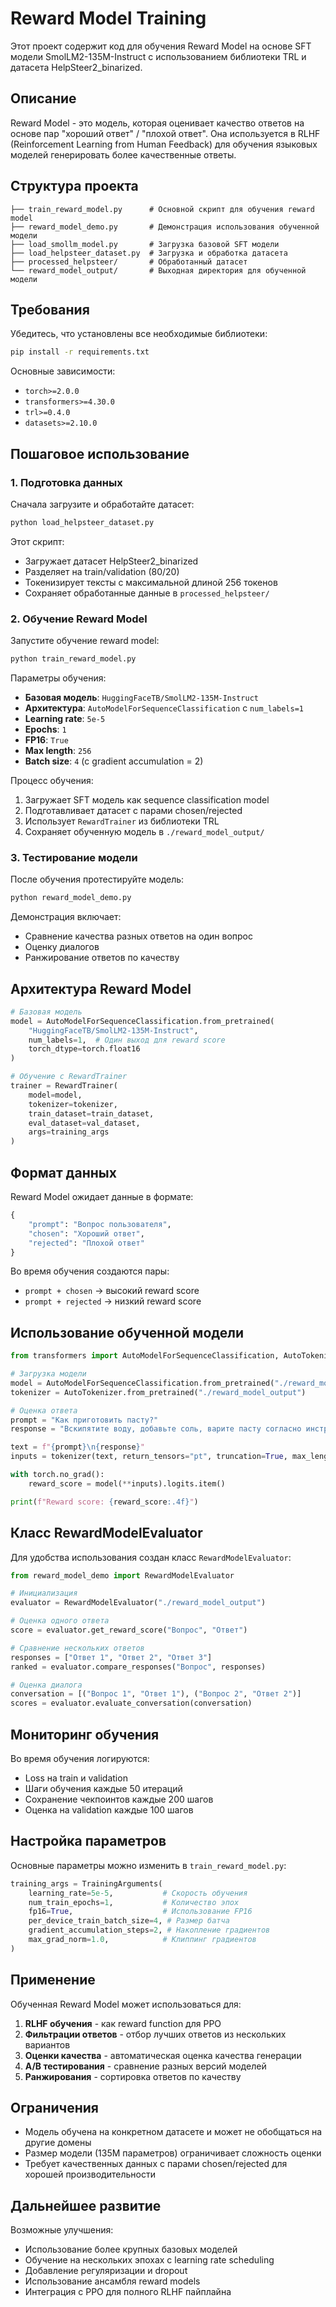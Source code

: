 # Reward Model Training

Этот проект содержит код для обучения Reward Model на основе SFT модели SmolLM2-135M-Instruct с использованием библиотеки TRL и датасета HelpSteer2_binarized.

## Описание

Reward Model - это модель, которая оценивает качество ответов на основе пар "хороший ответ" / "плохой ответ". Она используется в RLHF (Reinforcement Learning from Human Feedback) для обучения языковых моделей генерировать более качественные ответы.

## Структура проекта

```
├── train_reward_model.py      # Основной скрипт для обучения reward model
├── reward_model_demo.py       # Демонстрация использования обученной модели
├── load_smollm_model.py       # Загрузка базовой SFT модели
├── load_helpsteer_dataset.py  # Загрузка и обработка датасета
├── processed_helpsteer/       # Обработанный датасет
└── reward_model_output/       # Выходная директория для обученной модели
```

## Требования

Убедитесь, что установлены все необходимые библиотеки:

```bash
pip install -r requirements.txt
```

Основные зависимости:
- `torch>=2.0.0`
- `transformers>=4.30.0`
- `trl>=0.4.0`
- `datasets>=2.10.0`

## Пошаговое использование

### 1. Подготовка данных

Сначала загрузите и обработайте датасет:

```bash
python load_helpsteer_dataset.py
```

Этот скрипт:
- Загружает датасет HelpSteer2_binarized
- Разделяет на train/validation (80/20)
- Токенизирует тексты с максимальной длиной 256 токенов
- Сохраняет обработанные данные в `processed_helpsteer/`

### 2. Обучение Reward Model

Запустите обучение reward model:

```bash
python train_reward_model.py
```

Параметры обучения:
- **Базовая модель**: `HuggingFaceTB/SmolLM2-135M-Instruct`
- **Архитектура**: `AutoModelForSequenceClassification` с `num_labels=1`
- **Learning rate**: `5e-5`
- **Epochs**: `1`
- **FP16**: `True`
- **Max length**: `256`
- **Batch size**: `4` (с gradient accumulation = 2)

Процесс обучения:
1. Загружает SFT модель как sequence classification model
2. Подготавливает датасет с парами chosen/rejected
3. Использует `RewardTrainer` из библиотеки TRL
4. Сохраняет обученную модель в `./reward_model_output/`

### 3. Тестирование модели

После обучения протестируйте модель:

```bash
python reward_model_demo.py
```

Демонстрация включает:
- Сравнение качества разных ответов на один вопрос
- Оценку диалогов
- Ранжирование ответов по качеству

## Архитектура Reward Model

```python
# Базовая модель
model = AutoModelForSequenceClassification.from_pretrained(
    "HuggingFaceTB/SmolLM2-135M-Instruct",
    num_labels=1,  # Один выход для reward score
    torch_dtype=torch.float16
)

# Обучение с RewardTrainer
trainer = RewardTrainer(
    model=model,
    tokenizer=tokenizer,
    train_dataset=train_dataset,
    eval_dataset=val_dataset,
    args=training_args
)
```

## Формат данных

Reward Model ожидает данные в формате:

```python
{
    "prompt": "Вопрос пользователя",
    "chosen": "Хороший ответ",
    "rejected": "Плохой ответ"
}
```

Во время обучения создаются пары:
- `prompt + chosen` → высокий reward score
- `prompt + rejected` → низкий reward score

## Использование обученной модели

```python
from transformers import AutoModelForSequenceClassification, AutoTokenizer

# Загрузка модели
model = AutoModelForSequenceClassification.from_pretrained("./reward_model_output")
tokenizer = AutoTokenizer.from_pretrained("./reward_model_output")

# Оценка ответа
prompt = "Как приготовить пасту?"
response = "Вскипятите воду, добавьте соль, варите пасту согласно инструкции."

text = f"{prompt}\n{response}"
inputs = tokenizer(text, return_tensors="pt", truncation=True, max_length=256)

with torch.no_grad():
    reward_score = model(**inputs).logits.item()

print(f"Reward score: {reward_score:.4f}")
```

## Класс RewardModelEvaluator

Для удобства использования создан класс `RewardModelEvaluator`:

```python
from reward_model_demo import RewardModelEvaluator

# Инициализация
evaluator = RewardModelEvaluator("./reward_model_output")

# Оценка одного ответа
score = evaluator.get_reward_score("Вопрос", "Ответ")

# Сравнение нескольких ответов
responses = ["Ответ 1", "Ответ 2", "Ответ 3"]
ranked = evaluator.compare_responses("Вопрос", responses)

# Оценка диалога
conversation = [("Вопрос 1", "Ответ 1"), ("Вопрос 2", "Ответ 2")]
scores = evaluator.evaluate_conversation(conversation)
```

## Мониторинг обучения

Во время обучения логируются:
- Loss на train и validation
- Шаги обучения каждые 50 итераций
- Сохранение чекпоинтов каждые 200 шагов
- Оценка на validation каждые 100 шагов

## Настройка параметров

Основные параметры можно изменить в `train_reward_model.py`:

```python
training_args = TrainingArguments(
    learning_rate=5e-5,           # Скорость обучения
    num_train_epochs=1,           # Количество эпох
    fp16=True,                    # Использование FP16
    per_device_train_batch_size=4, # Размер батча
    gradient_accumulation_steps=2, # Накопление градиентов
    max_grad_norm=1.0,            # Клиппинг градиентов
)
```

## Применение

Обученная Reward Model может использоваться для:

1. **RLHF обучения** - как reward function для PPO
2. **Фильтрации ответов** - отбор лучших ответов из нескольких вариантов
3. **Оценки качества** - автоматическая оценка качества генерации
4. **A/B тестирования** - сравнение разных версий моделей
5. **Ранжирования** - сортировка ответов по качеству

## Ограничения

- Модель обучена на конкретном датасете и может не обобщаться на другие домены
- Размер модели (135M параметров) ограничивает сложность оценки
- Требует качественных данных с парами chosen/rejected для хорошей производительности

## Дальнейшее развитие

Возможные улучшения:
- Использование более крупных базовых моделей
- Обучение на нескольких эпохах с learning rate scheduling
- Добавление регуляризации и dropout
- Использование ансамбля reward models
- Интеграция с PPO для полного RLHF пайплайна
